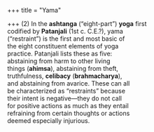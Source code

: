 +++
title = "Yama"

+++
(2) In the **ashtanga** (“eight-part”) **yoga** first  
codified by **Patanjali** (1st c. C.E.?), yama  
(“restraint”) is the first and most basic of  
the eight constituent elements of yoga  
practice. Patanjali lists these as five:  
abstaining from harm to other living  
things (**ahimsa**), abstaining from theft,  
truthfulness, **celibacy** (**brahmacharya**),  
and abstaining from avarice. These can all  
be characterized as “restraints” because  
their intent is negative—they do not call  
for positive actions as much as they entail  
refraining from certain thoughts or actions  
deemed especially injurious.